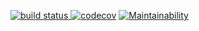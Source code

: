 [![build status](https://github.com/mtravnicek/ci-test/workflows/Java%20CI/badge.svg) ](https://github.com/mtravnicek/ci-test)
[![codecov](https://codecov.io/gh/mtravnicek/ci-test/branch/master/graph/badge.svg)](https://codecov.io/gh/mtravnicek/ci-test)
[![Maintainability](https://api.codeclimate.com/v1/badges/0425088f2d2d472bd6c0/maintainability)](https://codeclimate.com/github/mtravnicek/ci-test/maintainability)
